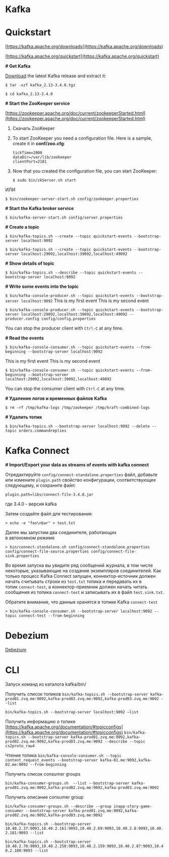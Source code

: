 # Kafka

# Quickstart

[https://kafka.apache.org/downloads](https://kafka.apache.org/downloads)

[https://kafka.apache.org/quickstart](https://kafka.apache.org/quickstart)

**# Get Kafka**

[Download](https://www.apache.org/dyn/closer.cgi?path=/kafka/3.4.0/kafka_2.13-3.4.0.tgz) the latest Kafka release and extract it:

`$ tar -xzf kafka_2.13-3.4.0.tgz`

`$ cd kafka_2.13-3.4.0`

**# Start the ZooKeeper service**

[https://zookeeper.apache.org/doc/current/zookeeperStarted.html](https://zookeeper.apache.org/doc/current/zookeeperStarted.html)

1. Скачать ZooKeeper
2. To start ZooKeeper you need a configuration file. Here is a sample, create it in **conf/zoo.cfg**:
    
    ```
    tickTime=2000
    dataDir=/var/lib/zookeeper
    clientPort=2181
    ```
    
3. Now that you created the configuration file, you can start ZooKeeper:
    
    `$ sudo bin/zkServer.sh start`
    

ИЛИ

`$ bin/zookeeper-server-start.sh config/zookeeper.properties`

**# Start the Kafka broker service**

`$ bin/kafka-server-start.sh config/server.properties`

**# Create a topic**

`$ bin/kafka-topics.sh --create --topic quickstart-events --bootstrap-server localhost:9092`

`$ bin/kafka-topics.sh --create --topic quickstart-events --bootstrap-server localhost:29092,localhost:39092,localhost:49092`

**# Show details of topic**

`$ bin/kafka-topics.sh --describe --topic quickstart-events --bootstrap-server localhost:9092`

**# Write some events into the topic**

`$ bin/kafka-console-producer.sh --topic quickstart-events --bootstrap-server localhost:9092`
This is my first event
This is my second event

`$ bin/kafka-console-producer.sh --topic quickstart-events --bootstrap-server localhost:29092,localhost:39092,localhost:49092 --producer.config config/config.properties` 

You can stop the producer client with `Ctrl-C` at any time.

**# Read the events**

`$ bin/kafka-console-consumer.sh --topic quickstart-events --from-beginning --bootstrap-server localhost:9092`

This is my first event
This is my second event

`$ bin/kafka-console-consumer.sh --topic quickstart-events --from-beginning --bootstrap-server localhost:29092,localhost:39092,localhost:49092`

You can stop the consumer client with `Ctrl-C` at any time.

**# Удаление логов и временных файлов Kafka**

`$ rm -rf /tmp/kafka-logs /tmp/zookeeper /tmp/kraft-combined-logs`

**# Удалить топик**

`$ bin/kafka-topics.sh --bootstrap-server localhost:9092 --delete --topic orders.commandreplies`

# **Kafka Connect**

**# Import/Export your data as streams of events with kafka connect**

Отредактируйте `config/connect-standalone.properties` файл, добавьте или измените `plugin.path` свойство конфигурации, соответствующее следующему, и сохраните файл:

`plugin.path=libs/connect-file-3.4.0.jar`

где 3.4.0 - версия kafka

Затем создайте файл для тестирования:

```
> echo -e "foo\nbar" > test.txt
```

Далее мы запустим два соединителя, работающих в автономном режиме

`> bin/connect-standalone.sh config/connect-standalone.properties config/connect-file-source.properties config/connect-file-sink.properties`

Во время запуска вы увидите ряд сообщений журнала, в том числе некоторые, указывающие на создание экземпляров соединителей. Как только процесс Kafka Connect запущен, коннектор-источник должен начать считывать строки из `test.txt` топика и передавать их в топик `connect-test`, а коннектор-приемник должен начать читать сообщения из топика `connect-test` и записывать их в файл `test.sink.txt`.

Обратите внимание, что данные хранятся в топике Kafka `connect-test`

`> bin/kafka-console-consumer.sh --bootstrap-server localhost:9092 --topic connect-test --from-beginning`

# **Debezium**

[Debezium](Kafka/Debezium.md)

# CLI

Запуск команд из каталога kafka/bin/

Получить список топиков
`bin/kafka-topics.sh --bootstrap-server kafka-prod01.zvq.me:9092,kafka-prod02.zvq.me:9092,kafka-prod03.zvq.me:9092 --list`

`bin/kafka-topics.sh --bootstrap-server localhost:9092 —list`

Получить информацию о топике [https://kafka.apache.org/documentation/#topicconfigs](https://kafka.apache.org/documentation/#topicconfigs)
`bin/kafka-topics.sh --bootstrap-server kafka-prod01.zvq.me:9092,kafka-prod02.zvq.me:9092,kafka-prod03.zvq.me:9092 --describe --topic cs2proto_raw4`

Чтение топика
`bin/kafka-console-consumer.sh --topic content_request_events --bootstrap-server kafka-01.me:9092,kafka-02.me:9092 --from-beginning`

Получить список consumer groups

`bin/kafka-consumer-groups.sh  --list --bootstrap-server kafka-prod01.zvq.me:9092,kafka-prod02.zvq.me:9092,kafka-prod03.zvq.me:9092`

Получить описание consumer group

`bin/kafka-consumer-groups.sh --describe --group inapp-story-game-consumer --bootstrap-server kafka-prod01.zvq.me:9092,kafka-prod02.zvq.me:9092,kafka-prod03.zvq.me:9092`

`bin/kafka-topics.sh --bootstrap-server 10.40.2.37:9093,10.40.2.161:9093,10.40.2.69:9093,10.40.2.8:9093,10.40.2.181:9093 --list`

`bin/kafka-topics.sh --bootstrap-server 10.40.2.78:9093,10.40.2.250:9093,10.40.2.159:9093,10.40.2.87:9093,10.40.2.180:9093 --list`